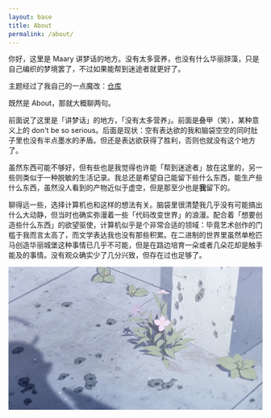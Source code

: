 ```yaml
---
layout: base
title: About
permalink: /about/
---
```

你好，这里是 Maary 讲梦话的地方。没有太多营养，也没有什么华丽辞藻，只是自己编织的梦境罢了，不过如果能帮到迷途者就更好了。  

主题经过了我自己的一点魔改：[仓库](https://github.com/Steve-Mr/minima)  

既然是 About，那就大概聊两句。  

前面说了这里是「讲梦话」的地方，「没有太多营养」。前面是叠甲（笑），某种意义上的 don't be so serious。后面是现状：空有表达欲的我和脑袋空空的同时肚子里也没有半点墨水的矛盾。但还是表达欲获得了胜利，否则也就没有这个地方了。  

虽然东西可能不够好，但有些也是我觉得也许能「帮到迷途者」放在这里的，另一些则类似于一种脱敏的生活记录。我总还是希望自己能留下些什么东西，能生产些什么东西，虽然没人看到的产物近似于虚空，但是那至少也是**我**留下的。  

聊得远一些，选择计算机也和这样的想法有关。脑袋里很清楚我几乎没有可能搞出什么大动静，但当时也确实弥漫着一些「代码改变世界」的浪漫。配合着「想要创造些什么东西」的欲望驱使，计算机似乎是个非常合适的领域：毕竟艺术创作的门槛于我而言太高了，而文学表达我也没有那些积累。在二进制的世界里虽然单枪匹马创造华丽城堡这种事情已几乎不可能，但是在路边培育一朵或者几朵花却是触手能及的事情。没有观众确实少了几分兴致，但存在过也足够了。  

![alt text](/assets/about/image.png)


